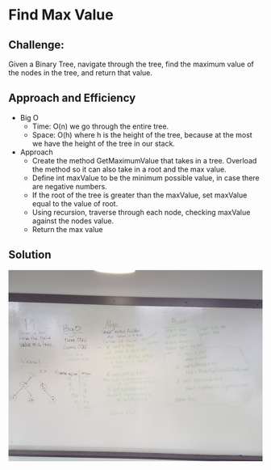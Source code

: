 # Find Max Value

## Challenge:
Given a Binary Tree, navigate through the tree, find the maximum value of the nodes in the tree, and return that value.  

## Approach and Efficiency
- Big O
	- Time: O(n) we go through the entire tree.
	- Space: O(h) where h is the height of the tree, because at the most we have the height of the tree in our stack.
- Approach
	- Create the method GetMaximumValue that takes in a tree. Overload the method so it can also take in a root and the max value.
	- Define int maxValue to be the minimum possible value, in case there are negative numbers.
	- If the root of the tree is greater than the maxValue, set maxValue equal to the value of root.
	- Using recursion, traverse through each node, checking maxValue against the nodes value.
	- Return the max value


## Solution
![Whiteboard](assets/whiteboard_17.jpg)